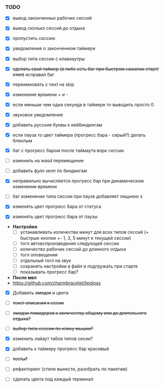 ### TODO
- [x] вывод законченных рабочих сессий
- [x] вывод сколько сессий до отдыха
- [x] пропустить сессию
- [x] уведомление о законченном таймере
- [x] выбор типа сессии с клавиаутры
- [x] ~~сделать свой таймер (в либе есть баг при быстром нажатии старт/стоп)~~ исправил баг
- [x] переимновать с next на skip
- [x] изменение времени + и -
- [x] если меньше чем одна секунда в таймере то выводить просто 0
- [x] звуковое уведомление
- [x] добавить русские буквы к кейбиндингам
- [x] если пауза то цвет таймера (прогресс бара - серый?) делать блеклым
- [x] баг с прогресс баром после таймаута ворк сессии
- [ ] изменить на wasd перемещение
- [ ] добавить фулл хелп по биндингам

- [x] неправильно вычисляется прогресс бар при динамическом изменении времени
- [ ] баг изменение типа сессии при паузе добавляет лищнюю s
- [x] изменять цвет прогресс бара от статуса
- [x] изменять цвет прогресс бара от паузы

- **Настройки**
  - [ ] устанавливать количества минут для всех типов сессий (+ быстрые кнопки +- 1, 3, 5 минут к текущей сессии)
  - [ ] тогл автовспроизведения следующей сессии
  - [ ] количество рабочих сессий до длинного отдыха 
  - [ ] тогл оповещения
  - [ ] отдельный тогл на звук
  - [ ] сохранять настройки в файл и подгружать при старте
  - [ ] показывать прогресс бар?

- **После мвп**
- https://github.com/charmbracelet/lipgloss
- [x] Добавить ~~эмодзи~~ и цвета
- [ ] ~~текст описания к сесии~~
- [ ] ~~эмодзи помидоров к количеству общему или до длительного отдыха?~~
- [ ] ~~выбор типа сессии по клику мышки?~~
- [x] изменить лайаут табов типов сесии?
- [x] добавить к таймеру прогресс бар красивый
- [ ] ~~тесты?~~


- [ ] рефакторинг (стили вынести, разобрать по пакетам)
- [ ] сделать цвета под каждый терминал